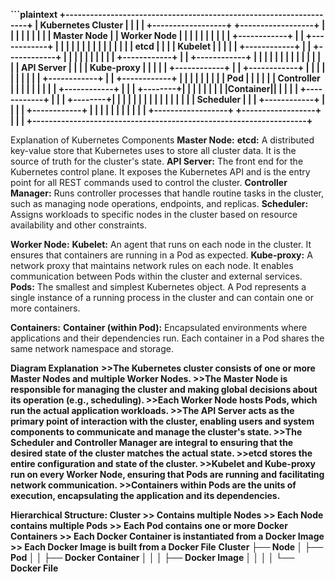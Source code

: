 **```plaintext
+-------------------------------------------------------------------+
|                         Kubernetes Cluster                        |
|                                                                   |
|  +------------------+          +------------------+               |
|  |                  |          |                  |               |
|  |   Master Node    |          |    Worker Node   |               |
|  |                  |          |                  |               |
|  |  +------------+  |          |  +------------+  |               |
|  |  |            |  |          |  |            |  |               |
|  |  | etcd       |  |          |  | Kubelet    |  |               |
|  |  +------------+  |          |  +------------+  |               |
|  |                  |          |                  |               |
|  |  +------------+  |          |  +------------+  |               |
|  |  |            |  |          |  |            |  |               |
|  |  | API Server |  |          |  | Kube-proxy |  |               |
|  |  +------------+  |          |  +------------+  |               |
|  |                  |          |                  |               |
|  |  +------------+  |          |  +------------+  |               |
|  |  |            |  |          |  |   Pod       |  |               |
|  |  | Controller |  |          |  |            |  |               |
|  |  +------------+  |          |  |  +--------+|  |               |
|  |                  |          |  |  |Container||  |               |
|  |  +------------+  |          |  |  +--------+|  |               |
|  |  |            |  |          |  |            |  |               |
|  |  | Scheduler  |  |          |  +------------+  |               |
|  |  +------------+  |          |                  |               |
|  |                  |          |                  |               |
|  +------------------+          +------------------+               |
|                                                                   |
+-------------------------------------------------------------------+**

Explanation of Kubernetes Components
    **Master Node:**
        **etcd:**
            A distributed key-value store that Kubernetes uses to store all cluster data. It is the source of truth for the cluster's state.
        **API Server:**
            The front end for the Kubernetes control plane. It exposes the Kubernetes API and is the entry point for all REST commands used to control the cluster.
        **Controller Manager:**
            Runs controller processes that handle routine tasks in the cluster, such as managing node operations, endpoints, and replicas.
        **Scheduler:**
            Assigns workloads to specific nodes in the cluster based on resource availability and other constraints.

  **Worker Node:**
        **Kubelet:**
            An agent that runs on each node in the cluster. It ensures that containers are running in a Pod as expected.
        **Kube-proxy:**
            A network proxy that maintains network rules on each node. It enables communication between Pods within the cluster and external services.
        **Pods:**
            The smallest and simplest Kubernetes object. A Pod represents a single instance of a running process in the cluster and can contain one or more containers.

  **Containers:**
        **Container (within Pod):**
            Encapsulated environments where applications and their dependencies run. Each container in a Pod shares the same network namespace and storage.

**Diagram Explanation**
  **>>The Kubernetes cluster consists of one or more Master Nodes and multiple Worker Nodes.
    >>The Master Node is responsible for managing the cluster and making global decisions about its operation (e.g., scheduling).
    >>Each Worker Node hosts Pods, which run the actual application workloads.
    >>The API Server acts as the primary point of interaction with the cluster, enabling users and system components to communicate and manage the cluster's state.
    >>The Scheduler and Controller Manager are integral to ensuring that the desired state of the cluster matches the actual state.
    >>etcd stores the entire configuration and state of the cluster.
    >>Kubelet and Kube-proxy run on every Worker Node, ensuring that Pods are running and facilitating network communication.
    >>Containers within Pods are the units of execution, encapsulating the application and its dependencies.**



**Hierarchical Structure:
    Cluster
       >> Contains multiple Nodes
          >>  Each Node contains multiple Pods
              >>  Each Pod contains one or more Docker Containers
                  >>  Each Docker Container is instantiated from a Docker Image
                      >>  Each Docker Image is built from a Docker File**
 **Cluster
  ├── Node
  │    ├── Pod
  │    │    ├── Docker Container
  │    │    │    ├── Docker Image
  │    │    │    │    └── Docker File**

